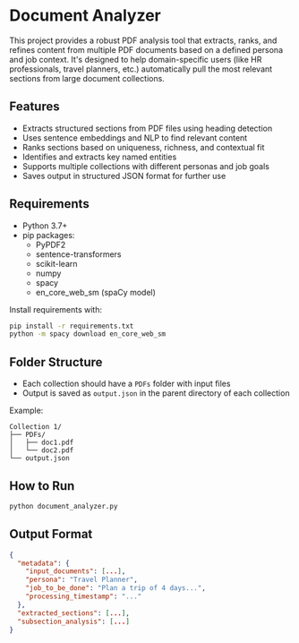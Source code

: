 # Document Analyzer

This project provides a robust PDF analysis tool that extracts, ranks, and refines content from multiple PDF documents based on a defined persona and job context. It's designed to help domain-specific users (like HR professionals, travel planners, etc.) automatically pull the most relevant sections from large document collections.

## Features

- Extracts structured sections from PDF files using heading detection
- Uses sentence embeddings and NLP to find relevant content
- Ranks sections based on uniqueness, richness, and contextual fit
- Identifies and extracts key named entities
- Supports multiple collections with different personas and job goals
- Saves output in structured JSON format for further use

## Requirements

- Python 3.7+
- pip packages:
  - PyPDF2
  - sentence-transformers
  - scikit-learn
  - numpy
  - spacy
  - en_core_web_sm (spaCy model)

Install requirements with:

```bash
pip install -r requirements.txt
python -m spacy download en_core_web_sm
```

## Folder Structure

- Each collection should have a `PDFs` folder with input files
- Output is saved as `output.json` in the parent directory of each collection

Example:
```
Collection 1/
├── PDFs/
│   ├── doc1.pdf
│   └── doc2.pdf
└── output.json
```

## How to Run

```bash
python document_analyzer.py
```

## Output Format

```json
{
  "metadata": {
    "input_documents": [...],
    "persona": "Travel Planner",
    "job_to_be_done": "Plan a trip of 4 days...",
    "processing_timestamp": "..."
  },
  "extracted_sections": [...],
  "subsection_analysis": [...]
}
```

